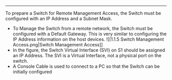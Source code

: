 
---
To prepare a Switch for Remote Management Access, the Switch must be configured with an IP Address and a Subnet Mask.
- To Manage the Switch from a remote network, the Switch must be configured with a Default Gateway. This is very similar to configuring the IP Address information on the host devices.
![[1.1.5 Switch Management Access.png|Switch Management Access]]
- In the figure, the Switch Virtual Interface (SVI) on S1 should be assigned an IP Address. The SVI is a Virtual Interface, not a physical port on the switch.
- A Console Cable is used to connect to a PC so that the Switch can be initially configured

